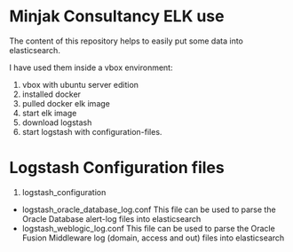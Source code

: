 # Minjak Consultancy ELK use
The content of this repository helps to easily put some data into elasticsearch.

I have used them inside a vbox environment:
1. vbox with ubuntu server edition
2. installed docker
3. pulled docker elk image
4. start elk image
5. download logstash
6. start logstash with configuration-files.

# Logstash Configuration files
1. logstash_configuration 
  * logstash_oracle_database_log.conf 
   This file can be used to parse the Oracle Database alert-log files into elasticsearch
  * logstash_weblogic_log.conf 
   This file can be used to parse the Oracle Fusion Middleware log (domain, access and out) files into elasticsearch
   
   
